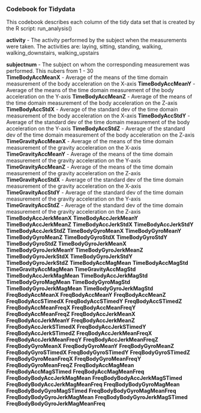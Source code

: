 ### Codebook for Tidydata

This codebook describes each column of the tidy data set that is created by
the R script: run_analysis()


**activity**   - The activity performed by the subject when the measurements were taken. The activities are: laying, sitting, standing, walking, walking_downstairs, walking_upstairs 

**subjectnum**    - The subject on whom the corresponding measurement was performed. This nubers from 1 - 30     
**TimeBodyAccMeanX**    - Average of the means of the time domain measurement of the body acceleration on the X-axis
**TimeBodyAccMeanY**          - Average of the means of the time domain measurement
                            of the body acceleration on the Y-axis
**TimeBodyAccMeanZ**          - Average of the means of the time domain measurement
                            of the body acceleration on the Z-axis
**TimeBodyAccStdX**           - Average of the standard dev  of the time 
                            domain measurement of the body acceleration 
                            on the X-axis
**TimeBodyAccStdY**           - Average of the standard dev  of the time 
                            domain measurement of the body acceleration 
                            on the Y-axis
**TimeBodyAccStdZ**           - Average of the standard dev  of the time 
                            domain measurement of the body acceleration 
                            on the Z-axis
**TimeGravityAccMeanX**       - Average of the means of the time domain measurement
                            of the gravity acceleration on the X-axis
**TimeGravityAccMeanY**       - Average of the means of the time domain measurement
                            of the gravity acceleration on the Y-axis
**TimeGravityAccMeanZ**       - Average of the means of the time domain measurement
                            of the gravity acceleration on the Z-axis
**TimeGravityAccStdX**        - Average of the standard dev  of the time
                            domain measurement of the gravity acceleration
                            on the X-axis
**TimeGravityAccStdY**        - Average of the standard dev  of the time 
                            domain measurement of the gravity acceleration
                            on the Y-axis
**TimeGravityAccStdZ**        - Average of the standard dev  of the time 
                            domain measurement of the gravity acceleration
                            on the Z-axis 
**TimeBodyAccJerkMeanX**
**TimeBodyAccJerkMeanY**
**TimeBodyAccJerkMeanZ**
**TimeBodyAccJerkStdX**
**TimeBodyAccJerkStdY**
**TimeBodyAccJerkStdZ**
**TimeBodyGyroMeanX**
**TimeBodyGyroMeanY**
**TimeBodyGyroMeanZ**
**TimeBodyGyroStdX**
**TimeBodyGyroStdY**
**TimeBodyGyroStdZ**
**TimeBodyGyroJerkMeanX**
**TimeBodyGyroJerkMeanY**
**TimeBodyGyroJerkMeanZ**
**TimeBodyGyroJerkStdX**
**TimeBodyGyroJerkStdY**
**TimeBodyGyroJerkStdZ**
**TimeBodyAccMagMean**
**TimeBodyAccMagStd**
**TimeGravityAccMagMean**
**TimeGravityAccMagStd**
**TimeBodyAccJerkMagMean**
**TimeBodyAccJerkMagStd**
**TimeBodyGyroMagMean**
**TimeBodyGyroMagStd**
**TimeBodyGyroJerkMagMean**
**TimeBodyGyroJerkMagStd**
**FreqBodyAccMeanX**
**FreqBodyAccMeanY**
**FreqBodyAccMeanZ**
**FreqBodyAccSTimedX**
**FreqBodyAccSTimedY**
**FreqBodyAccSTimedZ**
**FreqBodyAccMeanFreqX**
**FreqBodyAccMeanFreqY**
**FreqBodyAccMeanFreqZ**
**FreqBodyAccJerkMeanX**
**FreqBodyAccJerkMeanY**
**FreqBodyAccJerkMeanZ**
**FreqBodyAccJerkSTimedX**
**FreqBodyAccJerkSTimedY**
**FreqBodyAccJerkSTimedZ**
**FreqBodyAccJerkMeanFreqX**
**FreqBodyAccJerkMeanFreqY**
**FreqBodyAccJerkMeanFreqZ**
**FreqBodyGyroMeanX**
**FreqBodyGyroMeanY**
**FreqBodyGyroMeanZ**
**FreqBodyGyroSTimedX**
**FreqBodyGyroSTimedY**
**FreqBodyGyroSTimedZ**
**FreqBodyGyroMeanFreqX**
**FreqBodyGyroMeanFreqY**
**FreqBodyGyroMeanFreqZ**
**FreqBodyAccMagMean**
**FreqBodyAccMagSTimed**
**FreqBodyAccMagMeanFreq**
**FreqBodyBodyAccJerkMagMean**
**FreqBodyBodyAccJerkMagSTimed**
**FreqBodyBodyAccJerkMagMeanFreq**
**FreqBodyBodyGyroMagMean**
**FreqBodyBodyGyroMagSTimed**
**FreqBodyBodyGyroMagMeanFreq**
**FreqBodyBodyGyroJerkMagMean**
**FreqBodyBodyGyroJerkMagSTimed**
**FreqBodyBodyGyroJerkMagMeanFreq**
